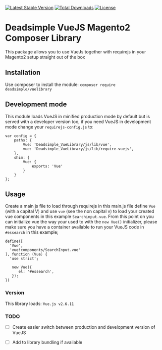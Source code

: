 [![Latest Stable Version](https://poser.pugx.org/deadsimple/vuelibrary/version)](https://packagist.org/packages/deadsimple/vuelibrary) [![Total Downloads](https://poser.pugx.org/deadsimple/vuelibrary/downloads)](https://packagist.org/packages/deadsimple/vuelibrary) [![License](https://poser.pugx.org/deadsimple/vuelibrary/license)](https://packagist.org/packages/deadsimple/vuelibrary)

# Deadsimple VueJS Magento2 Composer Library

This package allows you to use VueJs together with requirejs in your Magento2 setup straight out of the box

## Installation

Use composer to install the module: `composer require deadsimple/vuelibrary`

## Development mode

This module loads VueJS in minified production mode by default but is served with a developer version too, if you need VueJS in development mode change your `requirejs-config.js` to: 

```
var config = {
	paths: {
		Vue: 'Deadsimple_VueLibrary/js/lib/vue',
		vue: 'Deadsimple_VueLibrary/js/lib/require-vuejs',
	},
	shim: {
		Vue: {
			exports: 'Vue'
		}
	}
};
```

## Usage
Create a main js file to load through requirejs in this main.js file define `Vue` (with a capital V) and use `vue` (see the non capital v) to load your created vue components in this example `Searchinput.vue`. From this point on you can initialize vue the way your used to with the `new Vue()` initializer, please make sure you have a container available to run your VueJS code in `#essearch` in this example;


```
define([
  'Vue',
  'vue!components/SearchInput.vue'
], function (Vue) {
  'use strict';
  
   new Vue({
      el: '#essearch',
   });
})
``` 

### Version

This library loads: `Vue.js v2.6.11`

### TODO
- [ ] Create easier switch between production and development version of VueJS
- [ ] Add to library bundling if available


